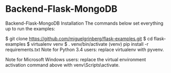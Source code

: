 # Backend-Flask-MongoDB
Backend-Flask-MongoDB
Installation
The commands below set everything up to run the examples:

$ git clone https://github.com/miguelgrinberg/flask-examples.git
$ cd flask-examples
$ virtualenv venv
$ . venv/bin/activate
(venv) pip install -r requirements.txt
Note for Python 3.4 users: replace virtualenv with pyvenv.

Note for Microsoft Windows users: replace the virtual environment activation command above with venv\Scripts\activate.